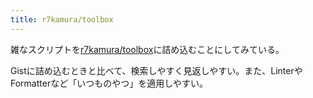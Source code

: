 ```yaml
---
title: r7kamura/toolbox
---
```

雑なスクリプトを[r7kamura/toolbox](https://github.com/r7kamura/toolbox)に詰め込むことにしてみている。

Gistに詰め込むときと比べて、検索しやすく見返しやすい。また、LinterやFormatterなど「いつものやつ」を適用しやすい。

